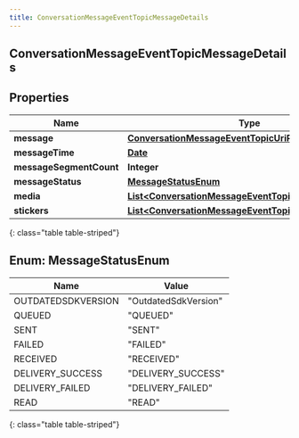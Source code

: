 ```yaml
---
title: ConversationMessageEventTopicMessageDetails
---
```

## ConversationMessageEventTopicMessageDetails


## Properties

| Name | Type | Description | Notes |
| ------------ | ------------- | ------------- | ------------- |
| **message** | [**ConversationMessageEventTopicUriReference**](ConversationMessageEventTopicUriReference.html) |  |  [optional] |
| **messageTime** | [**Date**](Date.html) |  |  [optional] |
| **messageSegmentCount** | **Integer** |  |  [optional] |
| **messageStatus** | [**MessageStatusEnum**](#MessageStatusEnum) |  |  [optional] |
| **media** | [**List&lt;ConversationMessageEventTopicMessageMedia&gt;**](ConversationMessageEventTopicMessageMedia.html) |  |  [optional] |
| **stickers** | [**List&lt;ConversationMessageEventTopicMessageSticker&gt;**](ConversationMessageEventTopicMessageSticker.html) |  |  [optional] |
{: class="table table-striped"}


<a name="MessageStatusEnum"></a>

## Enum: MessageStatusEnum

| Name | Value |
| ---- | ----- |
| OUTDATEDSDKVERSION | &quot;OutdatedSdkVersion&quot; |
| QUEUED | &quot;QUEUED&quot; |
| SENT | &quot;SENT&quot; |
| FAILED | &quot;FAILED&quot; |
| RECEIVED | &quot;RECEIVED&quot; |
| DELIVERY_SUCCESS | &quot;DELIVERY_SUCCESS&quot; |
| DELIVERY_FAILED | &quot;DELIVERY_FAILED&quot; |
| READ | &quot;READ&quot; |
{: class="table table-striped"}



